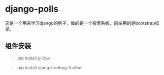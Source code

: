 # django-polls
这是一个用来学习django的例子，做的是一个投票系统，前端用的是bootstrap框架。

## 组件安装
> pip install pillow

> pip install django-debug-toolbar
